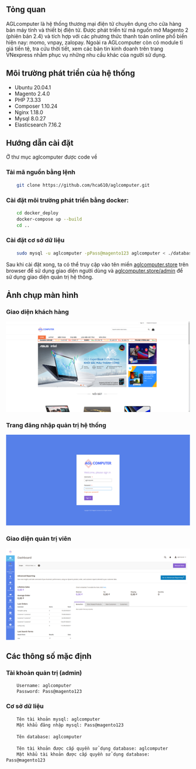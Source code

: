 ## Tỏng quan
AGLcomputer là hệ thống thương mại điện tử  chuyên dụng cho cửa hàng bán máy tính và thiết bị điện tử. Được phát triển từ mã nguồn mở Magento 2 (phiên bản 2.4) và tích hợp với các phương thức thanh toán online phổ biến hiện nay: momo, vnpay, zalopay. Ngoài ra AGLcomputer còn có module tỉ giá tiền tệ, tra cứu thời tiết, xem các bản tin kinh doanh trên trang VNexpress nhằm phục vụ những nhu cầu khác của người sử dụng.

## Môi trường phát triển của hệ thống
- Ubuntu 20.04.1
- Magento 2.4.0
- PHP 7.3.33
- Composer 1.10.24
- Nginx 1.18.0
- Mysql 8.0.27
- Elasticsearch 7.16.2

## Hướng dẫn cài đặt
Ở thư mục aglcomputer được code về
### Tải mã nguồn bằng lệnh
``` sh
    git clone https://github.com/hca610/aglcomputer.git
```

### Cài đặt môi trường phát triển bằng docker:
``` sh
    cd docker_deploy
    docker-compose up --build
    cd ..
```

### Cài đặt cơ sở dữ liệu
``` sh
    sudo mysql -u aglcomputer -pPass@magento123 aglcomputer < ./database.sql
```

Sau khi cài đặt xong, ta có thể truy cập vào tên miền [aglcomputer.store](http://aglcomputer.store/) trên browser để sử dụng giao diện người dùng và [aglcomputer.store/admin](http://aglcomputer.store/admin/) để sử dụng giao diện quản trị hệ thông.

## Ảnh chụp màn hình
### Giao diện khách hàng
![Giao diện khách hàng](./screenshots/client.png)

### Trang đăng nhập quản trị hệ thống
![Trang đăng nhập quản trị hệ thống](./screenshots/admin-login.png)

### Giao diện quản trị viên
![Giao diện quản trị viên](./screenshots/admin.png)

## Các thông số mặc định
### Tài khoản quản trị (admin)
```
    Username: aglcomputer
    Password: Pass@magento123
```
### Cơ sở dữ liệu
```
    Tên tài khoản mysql: aglcomputer
    Mật khẩu đăng nhập mysql: Pass@magento123

    Tên database: aglcomputer
    
    Tên tài khoản được cấp quyền sử dụng database: aglcomputer
    Mật khẩu tài khoản được cấp quyền sử dụng database: Pass@magento123
```
